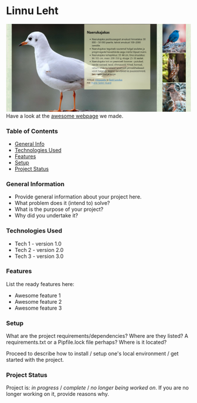 # Linnu Leht

![Welcome!](./assets/images/screenshot.png)
Have a look at the [awesome webpage](LINK)  we made.

### Table of Contents

* [General Info](#general-information)
* [Technologies Used](#technologies-used)
* [Features](#features)
* [Setup](#setup)
* [Project Status](#project-status)


### General Information

- Provide general information about your project here.
- What problem does it (intend to) solve?
- What is the purpose of your project?
- Why did you undertake it?


### Technologies Used

- Tech 1 - version 1.0
- Tech 2 - version 2.0
- Tech 3 - version 3.0


### Features

List the ready features here:
- Awesome feature 1
- Awesome feature 2
- Awesome feature 3



### Setup

What are the project requirements/dependencies? Where are they listed? A requirements.txt or a Pipfile.lock file perhaps? Where is it located?

Proceed to describe how to install / setup one's local environment / get started with the project.

### Project Status

Project is: _in progress_ / _complete_ / _no longer being worked on_. If you are no longer working on it, provide reasons why.
